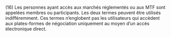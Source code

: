 (16) Les personnes ayant accès aux marchés réglementés ou aux MTF sont appelées membres ou participants. Les deux termes peuvent être utilisés indifféremment. Ces termes n’englobent pas les utilisateurs qui accèdent aux plates-formes de négociation uniquement au moyen d’un accès électronique direct.